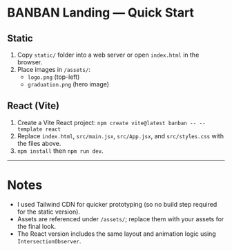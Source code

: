 # BANBAN Landing — Quick Start

## Static

1. Copy `static/` folder into a web server or open `index.html` in the browser.
2. Place images in `/assets/`:
   - `logo.png` (top-left)
   - `graduation.png` (hero image)

## React (Vite)

1. Create a Vite React project: `npm create vite@latest banban -- --template react`
2. Replace `index.html`, `src/main.jsx`, `src/App.jsx`, and `src/styles.css` with the files above.
3. `npm install` then `npm run dev`.

---

# Notes
- I used Tailwind CDN for quicker prototyping (so no build step required for the static version).
- Assets are referenced under `/assets/`; replace them with your assets for the final look.
- The React version includes the same layout and animation logic using `IntersectionObserver`.
